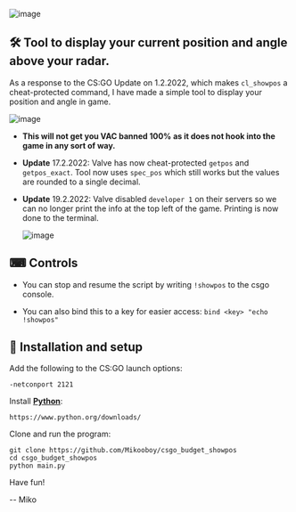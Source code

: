 ![image](https://user-images.githubusercontent.com/73204452/152161829-49ef2de1-d8fd-4f66-9769-8f2b9ab1cc66.png)

## 🛠 Tool to display your current position and angle above your radar.

As a response to the CS:GO Update on 1.2.2022, which makes `cl_showpos` a cheat-protected command, I have made a simple tool to display your position and angle in game.

![image](https://user-images.githubusercontent.com/73204452/152147297-bdb71c05-1f41-400f-a34d-ad803734550e.png)

* **This will not get you VAC banned 100% as it does not hook into the game in any sort of way.**

* **Update** 17.2.2022: Valve has now cheat-protected `getpos` and `getpos_exact`. Tool now uses `spec_pos` which still works but the values are rounded to a single decimal.

* **Update** 19.2.2022: Valve disabled `developer 1` on their servers so we can no longer print the info at the top left of the game. Printing is now done to the terminal.

    ![image](https://user-images.githubusercontent.com/73204452/154813868-a2465cce-d3e0-4af9-b9ad-544e7f444009.png)

## ⌨ Controls

* You can stop and resume the script by writing `!showpos` to the csgo console.

* You can also bind this to a key for easier access: `bind <key> "echo !showpos"`

## 💾 Installation and setup

Add the following to the CS:GO launch options:

    -netconport 2121
    
Install [**Python**](https://www.python.org/downloads/): 

    https://www.python.org/downloads/
    
Clone and run the program:

    git clone https://github.com/Mikooboy/csgo_budget_showpos
    cd csgo_budget_showpos
    python main.py

Have fun!

-- Miko
